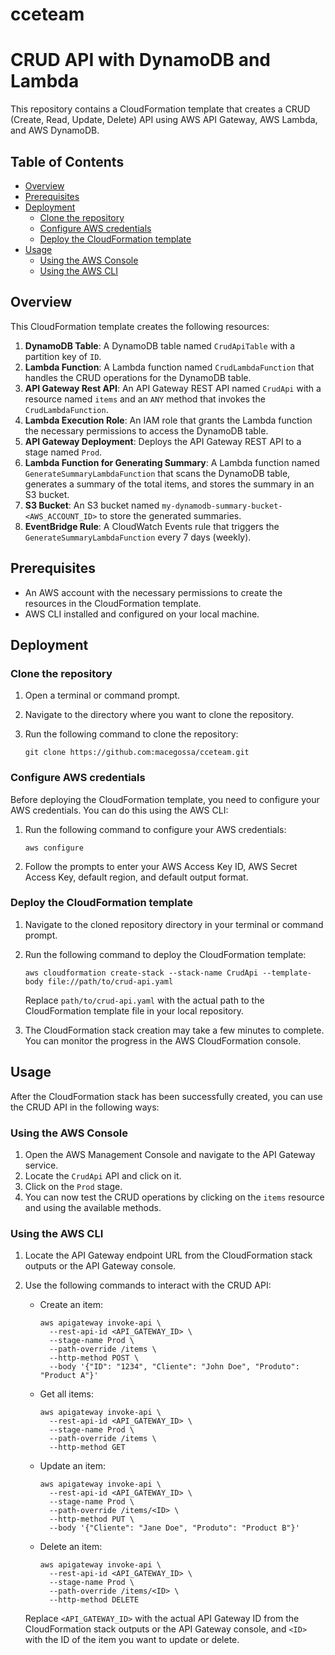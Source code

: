 # cceteam

# CRUD API with DynamoDB and Lambda

This repository contains a CloudFormation template that creates a CRUD (Create, Read, Update, Delete) API using AWS API Gateway, AWS Lambda, and AWS DynamoDB.

## Table of Contents
- [Overview](#overview)
- [Prerequisites](#prerequisites)
- [Deployment](#deployment)
  - [Clone the repository](#clone-the-repository)
  - [Configure AWS credentials](#configure-aws-credentials)
  - [Deploy the CloudFormation template](#deploy-the-cloudformation-template)
- [Usage](#usage)
  - [Using the AWS Console](#using-the-aws-console)
  - [Using the AWS CLI](#using-the-aws-cli)

## Overview

This CloudFormation template creates the following resources:

1. **DynamoDB Table**: A DynamoDB table named `CrudApiTable` with a partition key of `ID`.
2. **Lambda Function**: A Lambda function named `CrudLambdaFunction` that handles the CRUD operations for the DynamoDB table.
3. **API Gateway Rest API**: An API Gateway REST API named `CrudApi` with a resource named `items` and an `ANY` method that invokes the `CrudLambdaFunction`.
4. **Lambda Execution Role**: An IAM role that grants the Lambda function the necessary permissions to access the DynamoDB table.
5. **API Gateway Deployment**: Deploys the API Gateway REST API to a stage named `Prod`.
6. **Lambda Function for Generating Summary**: A Lambda function named `GenerateSummaryLambdaFunction` that scans the DynamoDB table, generates a summary of the total items, and stores the summary in an S3 bucket.
7. **S3 Bucket**: An S3 bucket named `my-dynamodb-summary-bucket-<AWS_ACCOUNT_ID>` to store the generated summaries.
8. **EventBridge Rule**: A CloudWatch Events rule that triggers the `GenerateSummaryLambdaFunction` every 7 days (weekly).

## Prerequisites

- An AWS account with the necessary permissions to create the resources in the CloudFormation template.
- AWS CLI installed and configured on your local machine.

## Deployment

### Clone the repository

1. Open a terminal or command prompt.
2. Navigate to the directory where you want to clone the repository.
3. Run the following command to clone the repository:

   ```
   git clone https://github.com:macegossa/cceteam.git
   ```
   
### Configure AWS credentials

Before deploying the CloudFormation template, you need to configure your AWS credentials. You can do this using the AWS CLI:

1. Run the following command to configure your AWS credentials:

   ```
   aws configure
   ```

2. Follow the prompts to enter your AWS Access Key ID, AWS Secret Access Key, default region, and default output format.

### Deploy the CloudFormation template

1. Navigate to the cloned repository directory in your terminal or command prompt.
2. Run the following command to deploy the CloudFormation template:

   ```
   aws cloudformation create-stack --stack-name CrudApi --template-body file://path/to/crud-api.yaml
   ```

   Replace `path/to/crud-api.yaml` with the actual path to the CloudFormation template file in your local repository.

3. The CloudFormation stack creation may take a few minutes to complete. You can monitor the progress in the AWS CloudFormation console.

## Usage

After the CloudFormation stack has been successfully created, you can use the CRUD API in the following ways:

### Using the AWS Console

1. Open the AWS Management Console and navigate to the API Gateway service.
2. Locate the `CrudApi` API and click on it.
3. Click on the `Prod` stage.
4. You can now test the CRUD operations by clicking on the `items` resource and using the available methods.

### Using the AWS CLI

1. Locate the API Gateway endpoint URL from the CloudFormation stack outputs or the API Gateway console.
2. Use the following commands to interact with the CRUD API:

   - Create an item:
     ```
     aws apigateway invoke-api \
       --rest-api-id <API_GATEWAY_ID> \
       --stage-name Prod \
       --path-override /items \
       --http-method POST \
       --body '{"ID": "1234", "Cliente": "John Doe", "Produto": "Product A"}'
     ```

   - Get all items:
     ```
     aws apigateway invoke-api \
       --rest-api-id <API_GATEWAY_ID> \
       --stage-name Prod \
       --path-override /items \
       --http-method GET
     ```

   - Update an item:
     ```
     aws apigateway invoke-api \
       --rest-api-id <API_GATEWAY_ID> \
       --stage-name Prod \
       --path-override /items/<ID> \
       --http-method PUT \
       --body '{"Cliente": "Jane Doe", "Produto": "Product B"}'
     ```

   - Delete an item:
     ```
     aws apigateway invoke-api \
       --rest-api-id <API_GATEWAY_ID> \
       --stage-name Prod \
       --path-override /items/<ID> \
       --http-method DELETE
     ```

   Replace `<API_GATEWAY_ID>` with the actual API Gateway ID from the CloudFormation stack outputs or the API Gateway console, and `<ID>` with the ID of the item you want to update or delete.
